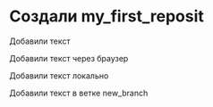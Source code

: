 ﻿# Создали my_first_reposit

Добавили текст

Добавили текст через браузер

Добавили текст локально

Добавили текст в ветке new_branch